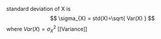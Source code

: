 standard deviation of X is 
$$
\sigma_{X} = std(X)=\sqrt{ Var(X) }
$$
where $Var(X) = \sigma_{X}^{2}$
[[Variance]]